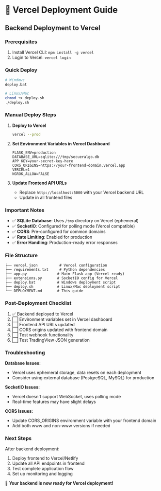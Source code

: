 # 🚀 Vercel Deployment Guide

## Backend Deployment to Vercel

### Prerequisites
1. Install Vercel CLI: `npm install -g vercel`
2. Login to Vercel: `vercel login`

### Quick Deploy
```bash
# Windows
deploy.bat

# Linux/Mac
chmod +x deploy.sh
./deploy.sh
```

### Manual Deploy Steps

1. **Deploy to Vercel**
   ```bash
   vercel --prod
   ```

2. **Set Environment Variables in Vercel Dashboard**
   ```
   FLASK_ENV=production
   DATABASE_URL=sqlite:///tmp/secueralgo.db
   APP_KEY=your-secret-key-here
   CORS_ORIGINS=https://your-frontend-domain.vercel.app
   VERCEL=1
   NGROK_ALLOW=FALSE
   ```

3. **Update Frontend API URLs**
   - Replace `http://localhost:5000` with your Vercel backend URL
   - Update in all frontend files

### Important Notes

- ✅ **SQLite Database**: Uses `/tmp` directory on Vercel (ephemeral)
- ✅ **SocketIO**: Configured for polling mode (Vercel compatible)
- ✅ **CORS**: Pre-configured for common domains
- ✅ **Rate Limiting**: Enabled for production
- ✅ **Error Handling**: Production-ready error responses

### File Structure
```
├── vercel.json          # Vercel configuration
├── requirements.txt     # Python dependencies
├── app.py              # Main Flask app (Vercel ready)
├── extensions.py       # SocketIO config for Vercel
├── deploy.bat          # Windows deployment script
├── deploy.sh           # Linux/Mac deployment script
└── DEPLOYMENT.md       # This guide
```

### Post-Deployment Checklist

1. ✅ Backend deployed to Vercel
2. ⬜ Environment variables set in Vercel dashboard
3. ⬜ Frontend API URLs updated
4. ⬜ CORS origins updated with frontend domain
5. ⬜ Test webhook functionality
6. ⬜ Test TradingView JSON generation

### Troubleshooting

**Database Issues:**
- Vercel uses ephemeral storage, data resets on each deployment
- Consider using external database (PostgreSQL, MySQL) for production

**SocketIO Issues:**
- Vercel doesn't support WebSocket, uses polling mode
- Real-time features may have slight delays

**CORS Issues:**
- Update CORS_ORIGINS environment variable with your frontend domain
- Add both www and non-www versions if needed

### Next Steps

After backend deployment:
1. Deploy frontend to Vercel/Netlify
2. Update all API endpoints in frontend
3. Test complete application flow
4. Set up monitoring and logging

🎉 **Your backend is now ready for Vercel deployment!**